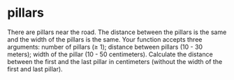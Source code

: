 # pillars
There are pillars near the road. The distance between the pillars is the same and the width of the pillars is the same. Your function accepts three arguments:  number of pillars (≥ 1); distance between pillars (10 - 30 meters); width of the pillar (10 - 50 centimeters). Calculate the distance between the first and the last pillar in centimeters (without the width of the first and last pillar).
